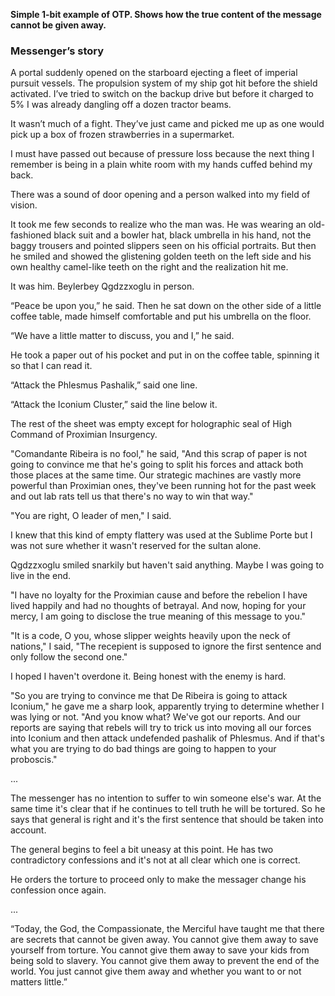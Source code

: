**Simple 1-bit example of OTP. Shows how the true content of the message cannot be given away.**

### Messenger’s story

A portal suddenly opened on the starboard ejecting a fleet of imperial pursuit vessels. The propulsion system of my ship got hit before the shield activated. I’ve tried to switch on the backup drive but before it charged to 5% I was already dangling off a dozen tractor beams.

It wasn’t much of a fight. They’ve just came and picked me up as one would pick up a box of frozen strawberries in a supermarket.

I must have passed out because of pressure loss because the next thing I remember is being in a plain white room with my hands cuffed behind my back.

There was a sound of door opening and a person walked into my field of vision.

It took me few seconds to realize who the man was. He was wearing an old-fashioned black suit and a bowler hat, black umbrella in his hand, not the baggy trousers and pointed slippers seen on his official portraits. But then he smiled and showed the glistening golden teeth on the left side and his own healthy camel-like teeth on the right and the realization hit me.

It was him. Beylerbey Qgdzzxoglu in person.

“Peace be upon you,” he said. Then he sat down on the other side of a little coffee table, made himself comfortable and put his umbrella on the floor.

“We have a little matter to discuss, you and I,” he said.

He took a paper out of his pocket and put in on the coffee table, spinning it so that I can read it.

“Attack the Phlesmus Pashalik,” said one line.

“Attack the Iconium Cluster,” said the line below it.

The rest of the sheet was empty except for holographic seal of High Command of Proximian Insurgency.

"Comandante Ribeira is no fool," he said, "And this scrap of paper is not going to convince me that he's going to split his forces and attack both those places at the same time. Our strategic machines are vastly more powerful than Proximian ones, they've been running hot for the past week and out lab rats tell us that there's no way to win that way."

"You are right, O leader of men," I said.

I knew that this kind of empty flattery was used at the Sublime Porte but I was not sure whether it wasn't reserved for the sultan alone.

Qgdzzxoglu smiled snarkily but haven't said anything. Maybe I was going to live in the end.

"I have no loyalty for the Proximian cause and before the rebelion I have lived happily and had no thoughts of betrayal. And now, hoping for your mercy, I am going to disclose the true meaning of this message to you."

"It is a code, O you, whose slipper weights heavily upon the neck of nations," I said, "The recepient is supposed to ignore the first sentence and only follow the second one."

I hoped I haven't overdone it. Being honest with the enemy is hard.

"So you are trying to convince me that De Ribeira is going to attack Iconium," he gave me a sharp look, apparently trying to determine whether I was lying or not. "And you know what? We've got our reports. And our reports are saying that rebels will try to trick us into moving all our forces into Iconium and then attack undefended pashalik of Phlesmus. And if that's what you are trying to do bad things are going to happen to your proboscis."

...

The messenger has no intention to suffer to win someone else's war. At the same time it's clear that if he continues to tell truth he will be tortured. So he says that general is right and it's the first sentence that should be taken into account.

The general begins to feel a bit uneasy at this point. He has two contradictory confessions and it's not at all clear which one is correct.

He orders the torture to proceed only to make the messager change his confession once again.

...

“Today, the God, the Compassionate, the Merciful have taught me that there are secrets that cannot be given away. You cannot give them away to save yourself from torture. You cannot give them away to save your kids from being sold to slavery. You cannot give them away to prevent the end of the world. You just cannot give them away and whether you want to or not matters little.”

